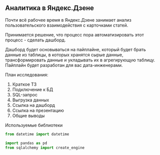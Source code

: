 ## Аналитика в Яндекс.Дзене

Почти всё рабочее время в Яндекс.Дзене занимает анализ пользовательского взаимодействия с карточками статей.

Принимается решение, что процесс пора автоматизировать этот процесс - сделать дашборд.

Дашборд будет основываться на пайплайне, который будет брать данные из таблицы, в которых хранятся сырые данные, трансформировать данные и укладывать их в агрегирующую таблицу. Пайплайн будет разработан для вас дата-инженерами.

План исследования:

1) Краткое ТЗ
2) Подключение к БД
3) SQL-запрос
4) Выгрузка данных
5) Ссылка на дашборд
6) Ссылка на презентацию
7) Общие выводы

Используемые библиотеки

```python
from datetime import datetime

import pandas as pd
from sqlalchemy import create_engine
```